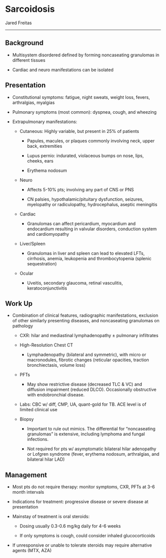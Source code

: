 # Sarcoidosis 

Jared Freitas

---

## Background

- Multisystem disordered defined by forming noncaseating granulomas in
    different tissues

- Cardiac and neuro manifestations can be isolated

## Presentation

- Constitutional symptoms: fatigue, night sweats, weight loss, fevers,
    arthralgias, myalgias

- Pulmonary symptoms (most common): dyspnea, cough, and wheezing

- Extrapulmonary manifestations:

    - Cutaneous: Highly variable, but present in 25% of patients

        - Papules, macules, or plaques commonly involving neck, upper
            back, extremities

        - Lupus pernio: indurated, violaceous bumps on nose, lips, cheeks,
            ears

        - Erythema nodosum

    - Neuro

        - Affects 5-10% pts; involving any part of CNS or PNS

        - CN palsies, hypothalamic/pituitary dysfunction, seizures,
            myelopathy or radiculopathy, hydrocephalus, aseptic meningitis

    - Cardiac

        - Granulomas can affect pericardium, myocardium and endocardium
            resulting in valvular disorders, conduction system and
            cardiomyopathy

    - Liver/Spleen

        - Granulomas in liver and spleen can lead to elevated LFTs,
            cirrhosis, anemia, leukopenia and thrombocytopenia (splenic
            sequestration)

    - Ocular

        - Uveitis, secondary glaucoma, retinal vasculitis,
            keratoconjunctivitis

## Work Up

- Combination of clinical features, radiographic manifestations,
    exclusion of other similarly presenting diseases, and noncaseating
    granulomas on pathology

    - CXR: hilar and mediastinal lymphadenopathy ± pulmonary infiltrates

    - High-Resolution Chest CT

        - Lymphadenopathy (bilateral and symmetric), with micro or
            macronodules, fibrotic changes (reticular opacities, traction
            bronchiectasis, volume loss)

    - PFTs

        - May show restrictive disease (decreased TLC & VC) and diffusion
            impairment (reduced DLCO). Occasionally obstructive with
            endobronchial disease.

    - Labs: CBC w/ diff, CMP, UA, quant-gold for TB. ACE level is of
        limited clinical use

    - Biopsy

        - Important to rule out mimics. The differential for “noncaseating
            granulomas” is extensive, including lymphoma and fungal
            infections.

        - Not required for pts w/ asymptomatic bilateral hilar adenopathy
            or Lofgren syndrome (fever, erythema nodosum, arthralgias, and
            bilateral hilar LAD)

## Management

- Most pts do not require therapy: monitor symptoms, CXR, PFTs at 3-6
    month intervals

- Indications for treatment: progressive disease or severe disease at
    presentation

- Mainstay of treatment is oral steroids:

    - Dosing usually 0.3-0.6 mg/kg daily for 4-6 weeks

    - If only symptoms is cough, could consider inhaled glucocorticoids

- If unresponsive or unable to tolerate steroids may require
    alternative agents (MTX, AZA)
